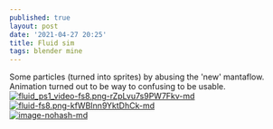 ```yaml
---
published: true
layout: post
date: '2021-04-27 20:25'
title: Fluid sim
tags: blender mine 
---
```

Some particles (turned into sprites) by abusing the 'new' mantaflow.  
Animation turned out to be way to confusing to be usable.   
[![fluid_ps1_video-fs8.png-rZpLvu7s9PW7Fkv-md](https://images.weserv.nl/?url=https://i.imgur.com/9IF0zIC.jpg)](https://images.weserv.nl/?url=https://i.imgur.com/0nHrQtH.png)  
[![fluid-fs8.png-kfWBInn9YktDhCk-md](https://images.weserv.nl/?url=https://i.imgur.com/GUd5Quj.jpg)](https://images.weserv.nl/?url=https://i.imgur.com/vzsnNS9.png)  
[![image-nohash-md](https://images.weserv.nl/?url=https://i.imgur.com/U06zZFW.jpg)](https://images.weserv.nl/?url=https://i.imgur.com/C0F9ktp.png)
